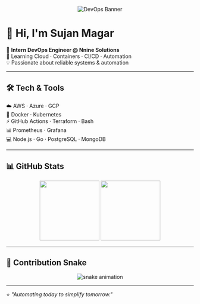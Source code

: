 <p align="center">
  <img src="https://raw.githubusercontent.com/sxnmgxr/sxnmgxr/main/assets/banner.png" alt="DevOps Banner" />
</p>

# 👋 Hi, I'm Sujan Magar  

🚀 **Intern DevOps Engineer @ Nnine Solutions**  
🌱 Learning Cloud · Containers · CI/CD · Automation  
💡 Passionate about reliable systems & automation  

---

## 🛠️ Tech & Tools  
☁️ AWS · Azure · GCP  
🐳 Docker · Kubernetes  
⚡ GitHub Actions · Terraform · Bash  
📊 Prometheus · Grafana  
💻 Node.js · Go · PostgreSQL · MongoDB  

---

## 📊 GitHub Stats  
<p align="center">
  <img src="https://github-readme-stats.vercel.app/api?username=sxnmgxr&show_icons=true&theme=tokyonight" height="160"/>
  <img src="https://github-readme-streak-stats.herokuapp.com/?user=sxnmgxr&theme=tokyonight" height="160"/>
</p>

---

## 🐍 Contribution Snake  
<p align="center">
  <img src="https://github.com/sxnmgxr/sxnmgxr/blob/output/github-contribution-grid-snake.svg" alt="snake animation"/>
</p>

---

⭐ _"Automating today to simplify tomorrow."_

